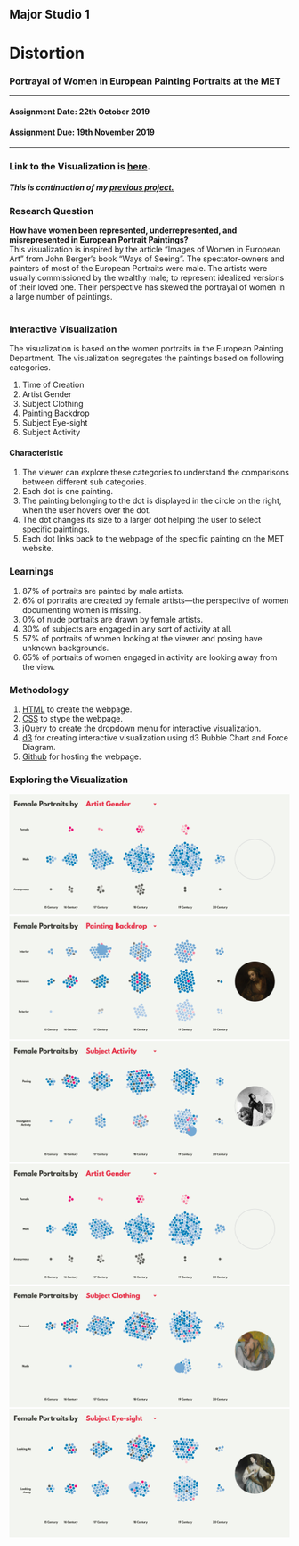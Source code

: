 ## Major Studio 1
# Distortion
### Portrayal of Women in European Painting Portraits at the MET
---------------------------------------------------
#### Assignment Date: 22th October 2019<br/>
#### Assignment Due: 19th November 2019 <br/>
-----------------------------------------------------

### Link to the Visualization is [here](https://salonieshah.github.io/Major-Studio-1/3.Distortion/). </br>

##### This is continuation of my [previous project.](https://github.com/salonieshah/Major-Studio-1/tree/master/1.Potrayal_of_Women_at_MET) <br>

### Research Question </br>
<b> How have women been represented, underrepresented, and misrepresented in European Portrait Paintings? </b> </br>
This visualization is inspired by the article “Images of Women in European Art” from John Berger’s book “Ways of Seeing”. The spectator-owners and painters of most of the European Portraits were male. The artists were usually commissioned by the wealthy male; to represent idealized versions of their loved one. Their perspective has skewed the portrayal of women in a large number of paintings. </br> </br>

### Interactive Visualization </br>
The visualization is based on the women portraits in the European Painting Department. The visualization segregates the paintings based on following categories. 
1. Time of Creation </br>
2. Artist Gender </br>
3. Subject Clothing </br>
4. Painting Backdrop </br>
5. Subject Eye-sight </br>
6. Subject Activity </br>

#### Characteristic </br>
1. The viewer can explore these categories to understand the comparisons between different sub categories. </br>
2. Each dot is one painting. </br>
3. The painting belonging to the dot is displayed in the circle on the right, when the user hovers over the dot.</br>
4. The dot changes its size to a larger dot helping the user to select specific paintings.</br>
5. Each dot links back to the webpage of the specific painting on the MET website. </br>

### Learnings </br>
1. 87% of portraits are painted by male artists.</br>
2. 6% of portraits are created by female artists—the perspective of women documenting women is missing.</br>
3. 0% of nude portraits are drawn by female artists.</br>
4. 30% of subjects are engaged in any sort of activity at all.</br>
5. 57% of portraits of women looking at the viewer and posing have unknown backgrounds.</br>
6. 65% of portraits of women engaged in activity are looking away from the view.</br>

### Methodology </br>
1. [HTML](https://github.com/salonieshah/Major-Studio-1/blob/master/3.Interactive/index.html) to create the webpage. </br> 
2. [CSS](https://github.com/salonieshah/Major-Studio-1/blob/master/3.Interactive/styles/styles.css) to stype the webpage. </br>
3. [jQuery](https://github.com/salonieshah/Major-Studio-1/blob/master/3.Interactive/interactive_1.js) to create the dropdown menu for interactive visualization. </br>
4. [d3](https://github.com/salonieshah/Major-Studio-1/blob/master/3.Interactive/interactive.js) for creating interactive visualization using d3 Bubble Chart and Force Diagram. </br>
5. [Github](https://github.com/salonieshah/Major-Studio-1/tree/master/3.Interactive) for hosting the webpage. </br>

### Exploring the Visualization </br>
![image](https://github.com/salonieshah/Major-Studio-1/blob/master/3.Distortion/images/visualization/artist_gender.JPG)
![image](https://github.com/salonieshah/Major-Studio-1/blob/master/3.Distortion/images/visualization/painting_backdrop.JPG)
![image](https://github.com/salonieshah/Major-Studio-1/blob/master/3.Distortion/images/visualization/subject_activity.JPG)
![image](https://github.com/salonieshah/Major-Studio-1/blob/master/3.Distortion/images/visualization/artist_gender.JPG)
![image](https://github.com/salonieshah/Major-Studio-1/blob/master/3.Distortion/images/visualization/subject_clothing.jpg)
![image](https://github.com/salonieshah/Major-Studio-1/blob/master/3.Distortion/images/visualization/subject_eyesight.JPG)
</br>
